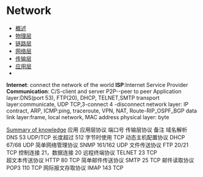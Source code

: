 # Network
- [概述](计算机网络%20-%20概述.md)
- [物理层](计算机网络%20-%20物理层.md)
- [链路层](计算机网络%20-%20链路层.md)
- [网络层](计算机网络%20-%20网络层.md)
- [传输层](计算机网络%20-%20传输层.md)
- [应用层](计算机网络%20-%20应用层.md)
- 
__Internet__: connect the network of the world
__ISP__:Internet Service Provider
__Communication__: C/S-client and server    P2P--peer to peer
Application layer:DNS(port 53), FTP(20), DHCP, TELNET,SMTP
transport layer:communicate, UDP TCP,3-connect 4 -disconnect
network layer: IP contract, ARP, ICMP:ping, traceroute, VPN, NAT, Route-RIP_OSPF_BGP
data link layer:frame, local network, MAC address
physical layer: byte

[Summary of knowledge](https://github.com/Snailclimb/JavaGuide/blob/master/docs/network/%E5%B9%B2%E8%B4%A7%EF%BC%9A%E8%AE%A1%E7%AE%97%E6%9C%BA%E7%BD%91%E7%BB%9C%E7%9F%A5%E8%AF%86%E6%80%BB%E7%BB%93.md#%E4%B8%80%E8%AE%A1%E7%AE%97%E6%9C%BA%E6%A6%82%E8%BF%B0)
应用	应用层协议	端口号	传输层协议	备注
域名解析	DNS	53	UDP/TCP	长度超过 512 字节时使用 TCP
动态主机配置协议	DHCP	67/68	UDP	
简单网络管理协议	SNMP	161/162	UDP	
文件传送协议	FTP	20/21	TCP	控制连接 21，数据连接 20
远程终端协议	TELNET	23	TCP	 
超文本传送协议	HTTP	80	TCP	
简单邮件传送协议	SMTP	25	TCP	
邮件读取协议	POP3	110	TCP	
网际报文存取协议	IMAP	143	TCP	